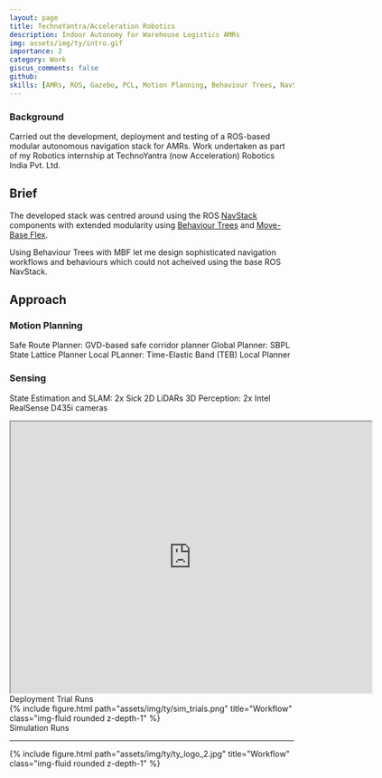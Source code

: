 ```yaml
---
layout: page
title: TechnoYantra/Acceleration Robotics
description: Indoor Autonomy for Warehouse Logistics AMRs
img: assets/img/ty/intro.gif
importance: 2
category: Work
giscus_comments: false
github: 
skills: [AMRs, ROS, Gazebo, PCL, Motion Planning, Behaviour Trees, NavStack, C++, Python]
---
```


### Background
Carried out the development, deployment and testing of a ROS-based modular autonomous navigation stack for AMRs. Work undertaken as part of my Robotics internship at TechnoYantra (now Acceleration) Robotics India Pvt. Ltd. 


## Brief
The developed stack was centred around using the ROS [NavStack](https://github.com/ros-planning/navigation) components with extended modularity using [Behaviour Trees](https://github.com/BehaviorTree/BehaviorTree.CPP) and [Move-Base Flex](https://github.com/magazino/move_base_flex).

Using Behaviour Trees with MBF let me design sophisticated navigation workflows and behaviours which could not acheived using the base ROS NavStack.

## Approach

### Motion Planning
Safe Route Planner: GVD-based safe corridor planner
Global Planner: SBPL State Lattice Planner
Local PLanner: Time-Elastic Band (TEB) Local Planner

### Sensing
State Estimation and SLAM: 2x Sick 2D LiDARs
3D Perception: 2x Intel RealSense D435i cameras
 



<center>
<iframe src="https://drive.google.com/file/d/1nnXEnXYHK_8ji0tLsTP5_JDcam78PRTi/preview" width="640" height="480" allow="autoplay"></iframe>

</center>


<div class="caption">
    Deployment Trial Runs
</div>

<div class="row">
    <div class="col-sm-3 mt-3 mt-md-0"></div>
    <div class="col-sm-6 mt-3 mt-md-0">
        {% include figure.html path="assets/img/ty/sim_trials.png" title="Workflow" class="img-fluid rounded z-depth-1" %}
    </div>
</div>

<div class="caption">
    Simulation Runs
</div>

---

<div class="row">
    <div class="col-sm-5 mt-3 mt-md-0"></div>
    <div class="col-sm-2 mt-3 mt-md-0">
        {% include figure.html path="assets/img/ty/ty_logo_2.jpg" title="Workflow" class="img-fluid rounded z-depth-1" %}
    </div>
</div>





